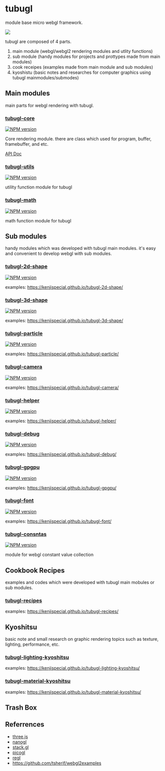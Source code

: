 # tubugl
module base micro webgl framework.

![](https://media.giphy.com/media/A9fBChN4s0wXS/giphy.gif)

tubugl are composed of 4 parts.

1. main module (webgl/webgl2 rendering modules and utlity functions)
2. sub module (handy modules for projects and prottypes made from main modules)
3. cook receipes (examples made from main module and sub modules)
4. kyoshistu (basic notes and researches for computer graphics using tubugl mainmodules/submodes)


## Main modules

main parts for webgl rendering with tubugl. 

### [tubugl-core](https://github.com/kenjiSpecial/tubugl-core) 
[![NPM version][tubugl-core-npm-image]][tubugl-core-npm-url] 

Core rendering module. there are class which used for program, buffer, framebuffer, and etc.

[API Doc](https://kenjispecial.github.io/tubugl-core/api/)


### [tubugl-utils](https://github.com/kenjiSpecial/tubugl-utils)
[![NPM version][tubugl-utils-npm-image]][tubugl-utils-npm-url] 

utility function module for tubugl

### [tubugl-math](https://github.com/kenjiSpecial/tubugl-math)
[![NPM version][tubugl-math-npm-image]][tubugl-math-npm-url] 

math function module for tubugl


[tubugl-core-npm-image]: https://img.shields.io/npm/v/tubugl-core.svg?style=flat-square
[tubugl-core-npm-url]: https://www.npmjs.com/package/tubugl-core 

[tubugl-constants-npm-image]: https://img.shields.io/npm/v/tubugl-constants.svg?style=flat-square
[tubugl-constants-npm-url]: https://www.npmjs.com/package/tubugl-constants

[tubugl-utils-npm-image]: https://img.shields.io/npm/v/tubugl-utils.svg?style=flat-square
[tubugl-utils-npm-url]: https://www.npmjs.com/package/tubugl-utils

[tubugl-math-npm-image]: https://img.shields.io/npm/v/tubugl-math.svg?style=flat-square
[tubugl-math-npm-url]: https://www.npmjs.com/package/tubugl-math

## Sub modules

handy modules which was developed with tubugl main modules. it's easy and convenient to develop webgl with sub modules.

### [tubugl-2d-shape](https://github.com/kenjiSpecial/tubugl-2d-shape)
[![NPM version][tubugl-2d-npm-image]][tubugl-2d-npm-url] 

examples: https://kenjispecial.github.io/tubugl-2d-shape/

### [tubugl-3d-shape](https://github.com/kenjiSpecial/tubugl-3d-shape)
[![NPM version][tubugl-3d-npm-image]][tubugl-3d-npm-url]

examples: https://kenjispecial.github.io/tubugl-3d-shape/

### [tubugl-particle](https://github.com/kenjiSpecial/tubugl-particle)
[![NPM version][tubugl-particle-npm-image]][tubugl-particle-npm-url]

examples: https://kenjispecial.github.io/tubugl-particle/

### [tubugl-camera](https://github.com/kenjiSpecial/tubugl-camera)
[![NPM version][tubugl-camera-npm-image]][tubugl-camera-npm-url]

examples: https://kenjispecial.github.io/tubugl-camera/

### [tubugl-helper](https://github.com/kenjiSpecial/tubugl-helper)
[![NPM version][tubugl-helper-npm-image]][tubugl-helper-npm-url]

examples: https://kenjispecial.github.io/tubugl-helper/

### [tubugl-debug](https://github.com/kenjiSpecial/tubugl-debug)
[![NPM version][tubugl-debug-npm-image]][tubugl-debug-npm-url]

examples: https://kenjispecial.github.io/tubugl-debug/

### [tubugl-gpgpu](https://github.com/kenjiSpecial/tubugl-gpgpu)
[![NPM version][tubugl-gpgpu-npm-image]][tubugl-gpgpu-npm-url]

examples: https://kenjispecial.github.io/tubugl-gpgpu/

### [tubugl-font](https://github.com/kenjiSpecial/tubugl-font)
[![NPM version][tubugl-font-npm-image]][tubugl-font-npm-url]

examples: https://kenjispecial.github.io/tubugl-font/

### [tubugl-consntas](https://github.com/kenjiSpecial/tubugl-constants)
[![NPM version][tubugl-constants-npm-image]][tubugl-constants-npm-url] 

module for webgl constant value collection



[tubugl-2d-npm-image]: https://img.shields.io/npm/v/tubugl-2d-shape.svg?style=flat-square
[tubugl-2d-npm-url]: https://www.npmjs.com/package/tubugl-2d-shape

[tubugl-3d-npm-image]: https://img.shields.io/npm/v/tubugl-3d-shape.svg?style=flat-square
[tubugl-3d-npm-url]: https://www.npmjs.com/package/tubugl-3d-shape

[tubugl-particle-npm-image]: https://img.shields.io/npm/v/tubugl-particle.svg?style=flat-square
[tubugl-particle-npm-url]: https://www.npmjs.com/package/tubugl-particle 

[tubugl-camera-npm-image]: https://img.shields.io/npm/v/tubugl-camera.svg?style=flat-square
[tubugl-camera-npm-url]: https://www.npmjs.com/package/tubugl-camera

[tubugl-helper-npm-image]: https://img.shields.io/npm/v/tubugl-helper.svg?style=flat-square
[tubugl-helper-npm-url]: https://www.npmjs.com/package/tubugl-helper

[tubugl-debug-npm-image]: https://img.shields.io/npm/v/tubugl-debug.svg?style=flat-square
[tubugl-debug-npm-url]: https://www.npmjs.com/package/tubugl-debug

[tubugl-gpgpu-npm-image]: https://img.shields.io/npm/v/tubugl-gpgpu.svg?style=flat-square
[tubugl-gpgpu-npm-url]: https://www.npmjs.com/package/tubugl-gpgpu

[tubugl-font-npm-image]: https://img.shields.io/npm/v/tubugl-font.svg?style=flat-square
[tubugl-font-npm-url]: https://www.npmjs.com/package/tubugl-font


## Cookbook Recipes

examples and codes which were developed with tubugl main mobules or sub modules.

### [tubugl-recipes](https://github.com/kenjiSpecial/tubugl-recipes)
examples: https://kenjispecial.github.io/tubugl-recipes/

## Kyoshitsu

basic note and small research on graphic rendering topics such as texture, lighting, performance, etc.

### [tubugl-lighting-kyoshitsu](https://github.com/kenjiSpecial/tubugl-lighting-kyoshitsu)
examples: https://kenjispecial.github.io/tubugl-lighting-kyoshitsu/

### [tubugl-material-kyoshitsu](https://github.com/kenjiSpecial/tubugl-material-kyoshitsu)
examples: https://kenjispecial.github.io/tubugl-material-kyoshitsu/

## Trash Box


## Referrences

- [three.js](https://github.com/mrdoob/three.js/)
- [nanogl](https://github.com/plepers/nanogl/)
- [stack.gl](http://stack.gl/)
- [picogl](https://tsherif.github.io/picogl.js/)
- [regl](https://github.com/regl-project/regl)
- https://github.com/tsherif/webgl2examples
